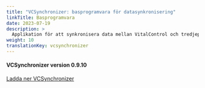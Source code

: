 ```yaml
---
title: "VCSynchronizer: basprogramvara för datasynkronisering"
linkTitle: Basprogramvara
date: 2023-07-19
description: >
  Applikation för att synkronisera data mellan VitalControl och tredjepartsapplikationer.
weight: 10
translationKey: vcsynchronizer
---
```

#### VCSynchronizer version 0.9.10

<a href="/download/SetupVitalControlSynchronizer.exe" role="button" class="btn btn-primary btn-lg">Ladda ner VCSynchronizer</a>
